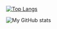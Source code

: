 
[![Top Langs](https://github-readme-stats.vercel.app/api/top-langs/?username=JavaDevMC&layout=radical)](https://github.com/anuraghazra/github-readme-stats)

![My GitHub stats](https://github-readme-stats.vercel.app/api?username=JavaDevMC&hide=contribs,prs)
